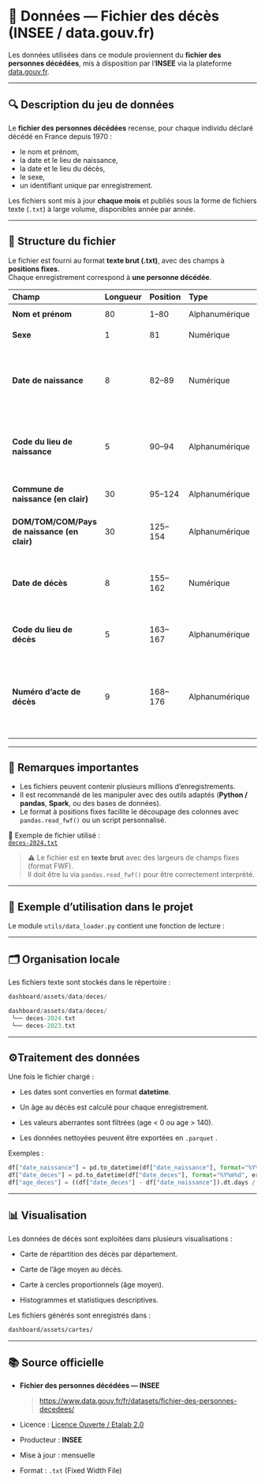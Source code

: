 # 📁 Données — Fichier des décès (INSEE / data.gouv.fr)

Les données utilisées dans ce module proviennent du **fichier des personnes décédées**, mis à disposition par l’**INSEE** via la plateforme [data.gouv.fr](https://www.data.gouv.fr/fr/datasets/fichier-des-personnes-decedees/).

---

## 🔍 Description du jeu de données

Le **fichier des personnes décédées** recense, pour chaque individu déclaré décédé en France depuis 1970 :

- le nom et prénom,
- la date et le lieu de naissance,
- la date et le lieu du décès,
- le sexe,
- un identifiant unique par enregistrement.

Les fichiers sont mis à jour **chaque mois** et publiés sous la forme de fichiers texte (`.txt`) à large volume, disponibles année par année.

---

## 🧩 Structure du fichier  

Le fichier est fourni au format **texte brut (.txt)**, avec des champs à **positions fixes**.  
Chaque enregistrement correspond à **une personne décédée**.  

| Champ | Longueur | Position | Type | Description |
|:------|:----------|:----------|:------|:-------------|
| **Nom et prénom** | 80 | 1–80 | Alphanumérique | Forme : `NOM*PRENOMS` |
| **Sexe** | 1 | 81 | Numérique | `1 = Masculin` ; `2 = Féminin` |
| **Date de naissance** | 8 | 82–89 | Numérique | Forme : `AAAAMMJJ` (`AAAA=0000` si année inconnue ; `MM=00` si mois inconnu ; `JJ=00` si jour inconnu) |
| **Code du lieu de naissance** | 5 | 90–94 | Alphanumérique | Code Officiel Géographique (COG) en vigueur au moment du décès |
| **Commune de naissance (en clair)** | 30 | 95–124 | Alphanumérique | Nom de la commune de naissance |
| **DOM/TOM/COM/Pays de naissance (en clair)** | 30 | 125–154 | Alphanumérique | Nom du territoire ou du pays de naissance |
| **Date de décès** | 8 | 155–162 | Numérique | Forme : `AAAAMMJJ` (même codification que la date de naissance) |
| **Code du lieu de décès** | 5 | 163–167 | Alphanumérique | Code Officiel Géographique du lieu de décès |
| **Numéro d’acte de décès** | 9 | 168–176 | Alphanumérique | Numéro d’acte — ⚠️ certains enregistrements peuvent contenir des caractères non significatifs en fin de ligne |

---

## 🧠 Remarques importantes  

- Les fichiers peuvent contenir plusieurs millions d’enregistrements.  
- Il est recommandé de les manipuler avec des outils adaptés (**Python / pandas**, **Spark**, ou des bases de données).  
- Le format à positions fixes facilite le découpage des colonnes avec `pandas.read_fwf()` ou un script personnalisé.

📎 Exemple de fichier utilisé :  
[`deces-2024.txt`](https://static.data.gouv.fr/resources/fichier-des-personnes-decedees/20250210-094840/deces-2024.txt)

> ⚠️ Le fichier est en **texte brut** avec des largeurs de champs fixes (format FWF).  
> Il doit être lu via `pandas.read_fwf()` pour être correctement interprété.

---

## 🧮 Exemple d’utilisation dans le projet

Le module `utils/data_loader.py` contient une fonction de lecture :

---

## 🗂️ Organisation locale

Les fichiers texte sont stockés dans le répertoire :

```swift
dashboard/assets/data/deces/
```

```swift
dashboard/assets/data/deces/
 └── deces-2024.txt
 └── deces-2023.txt
```

---

## ⚙️Traitement des données

Une fois le fichier chargé :

- Les dates sont converties en format **datetime**.

- Un âge au décès est calculé pour chaque enregistrement.

- Les valeurs aberrantes sont filtrées (age < 0 ou age > 140).

- Les données nettoyées peuvent être exportées en `.parquet` .

Exemples :

```python
df["date_naissance"] = pd.to_datetime(df["date_naissance"], format="%Y%m%d", errors="coerce")
df["date_deces"] = pd.to_datetime(df["date_deces"], format="%Y%m%d", errors="coerce")
df["age_deces"] = ((df["date_deces"] - df["date_naissance"]).dt.days / 365.25).round(0)
```

---

## 📊 Visualisation

Les données de décès sont exploitées dans plusieurs visualisations :

- Carte de répartition des décès par département.

- Carte de l’âge moyen au décès.

- Carte à cercles proportionnels (âge moyen).

- Histogrammes et statistiques descriptives.

Les fichiers générés sont enregistrés dans :

```bash
dashboard/assets/cartes/
```

---

## 📚 Source officielle

- **Fichier des personnes décédées — INSEE**
    > https://www.data.gouv.fr/fr/datasets/fichier-des-personnes-decedees/

- Licence : [Licence Ouverte / Etalab 2.0](https://www.etalab.gouv.fr/licence-ouverte-open-licence/)
- Producteur : **INSEE**
- Mise à jour : mensuelle
- Format : `.txt` (Fixed Width File)
